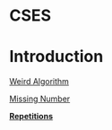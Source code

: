 # CSES

# Introduction

[Weird Algorithm](https://github.com/HieuHuyNguyenzz/CompetitiveProgramming/blob/main/Solution/CSES/Solution/Weird%20Algorithm.md)

[Missing Number](https://www.notion.so/Missing-Number-b556423296e742699286fbbb85e2d8ba?pvs=21)

[**Repetitions**](https://www.notion.so/Repetitions-4a27f32771f446eaa56bda05dbb3bfdf?pvs=21)
